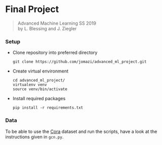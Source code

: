 # Final Project

> Advanced Machine Learning SS 2019 \
> by L. Blessing and J. Ziegler 

### Setup

- Clone repository into preferred directory

    ```
    git clone https://github.com/jomazi/advanced_ml_project.git
    ```

- Create virtual environment

    ```
    cd advanced_ml_project/
    virtualenv venv
    source venv/bin/activate
    ```

- Install required packages

    ```
    pip install -r requirements.txt
    ```
    
### Data

To be able to use the [Cora](https://relational.fit.cvut.cz/dataset/CORA) dataset and run the scripts, 
have a look at the instructions given in ```gcn.py```.